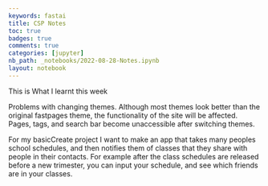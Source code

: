 ```yaml
---
keywords: fastai
title: CSP Notes
toc: true 
badges: true
comments: true
categories: [jupyter]
nb_path: _notebooks/2022-08-28-Notes.ipynb
layout: notebook
---
```


<!--
#################################################
### THIS FILE WAS AUTOGENERATED! DO NOT EDIT! ###
#################################################
# file to edit: _notebooks/2022-08-28-Notes.ipynb
-->

<div class="container" id="notebook-container">
        
<div class="cell border-box-sizing text_cell rendered"><div class="inner_cell">
<div class="text_cell_render border-box-sizing rendered_html">
<p>This is What I learnt this week</p>
<p>Problems with changing themes. Although most themes look better than the original fastpages theme, the functionality of the site will be affected. Pages, tags, and search bar become unaccessible after switching themes.</p>

</div>
</div>
</div>
<div class="cell border-box-sizing text_cell rendered"><div class="inner_cell">
<div class="text_cell_render border-box-sizing rendered_html">
<p>For my basicCreate project I want to make an app that takes many peoples school schedules, and then notifies them of classes that they share with people in their contacts. For example after the class schedules are released before a new trimester, you can input your schedule, and see which friends are in your classes.</p>

</div>
</div>
</div>
</div>
 

